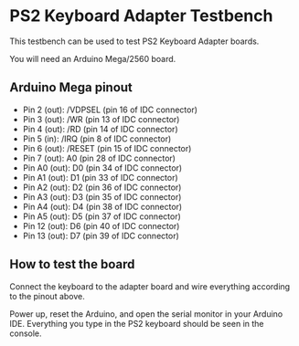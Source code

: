 # PS2 Keyboard Adapter Testbench

This testbench can be used to test PS2 Keyboard Adapter boards.

You will need an Arduino Mega/2560 board.

## Arduino Mega pinout

- Pin 2 (out): /VDPSEL (pin 16 of IDC connector)
- Pin 3 (out): /WR (pin 13 of IDC connector)
- Pin 4 (out): /RD (pin 14 of IDC connector)
- Pin 5 (in): /IRQ (pin 8 of IDC connector)
- Pin 6 (out): /RESET (pin 15 of IDC connector)
- Pin 7 (out): A0 (pin 28 of IDC connector)
- Pin A0 (out): D0 (pin 34 of IDC connector)
- Pin A1 (out): D1 (pin 33 of IDC connector)
- Pin A2 (out): D2 (pin 36 of IDC connector)
- Pin A3 (out): D3 (pin 35 of IDC connector)
- Pin A4 (out): D4 (pin 38 of IDC connector)
- Pin A5 (out): D5 (pin 37 of IDC connector)
- Pin 12 (out): D6 (pin 40 of IDC connector)
- Pin 13 (out): D7 (pin 39 of IDC connector)

## How to test the board

Connect the keyboard to the adapter board and wire everything according to the pinout above.

Power up, reset the Arduino, and open the serial monitor in your Arduino IDE. Everything you type in the PS2 keyboard should be seen in the console.
